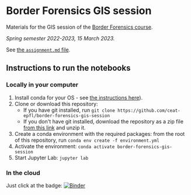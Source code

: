 # Border Forensics GIS session

Materials for the GIS session of the [Border Forensics course](https://edu.epfl.ch/coursebook/en/border-forensics-PENS-318).

*Spring semester 2022-2023, 15 March 2023.*

See [the `assignment.md` file](https://github.com/ceat-epfl/border-forensics-gis-session).

## Instructions to run the notebooks

### Locally in your computer

1. Install conda for your OS - see [the instructions here](https://docs.conda.io/projects/conda/en/latest/user-guide/install/)).
1. Clone or download this repository:
   - If you have git installed, run `git clone https://github.com/ceat-epfl/border-forensics-gis-session`
   - If you don't have git installed, download the repository as a zip file [from this link](https://github.com/ceat-epfl/border-forensics-gis-session/archive/refs/heads/main.zip) and unzip it.
1. Create a conda environment with the required packages: from the root of this repository, run `conda env create -f environment.yml`
1. Activate the environment: `conda activate border-forensics-gis-session`
1. Start Jupyter Lab: `jupyter lab`

### In the cloud

Just click at the badge: [![Binder](https://mybinder.org/badge_logo.svg)](https://mybinder.org/v2/gh/ceat-epfl/border-forensics-gis-session/HEAD?labpath=notebooks)
